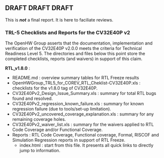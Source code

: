 ## DRAFT DRAFT DRAFT
This is **_not_** a final report.  It is here to faciliate reviews.

### TRL-5 Checklists and Reports for the CV32E40P v2
The OpenHW Group asserts that the documentation, implementation and verification of the CV32E40P v2.0.0 meets the criteria for Technical Readiness Level 5.
The directories and files below this point store the completed checklists, reports (and waivers) in support of this claim.

**RTL_v1.8.0** :
- README.md : overview summary tables for RTL Freeze results
- OpenHWGroup_TRL5_for_COREV_RTL_Cheklist-CV32E40P.xls : checklists for the v1.8.0 tag of CV32E40P.
- CV32E40Pv2_Design_Issue_Summary.xls : summary for total RTL bugs found and resolved.
- CV32E40Pv2_regression_known_failure.xls : summary for known regression failure (due to tools/set-up limitation).
- CV32E40Pv2_uncovered_coverage_explanation.xls : summary for any remaining coverage holes.
- CV32E40Pv2_waiver_list.xls : summary for the waivers applied to RTL Code Coverage and/or Functional Coverage.
- Reports : RTL Code Coverage, Functional coverage, Formal, RISCOF and Simulation Regression reports in support of RTL Freeze.
  - index.html : start from this file. It presents all quick links to directly jump to information.
